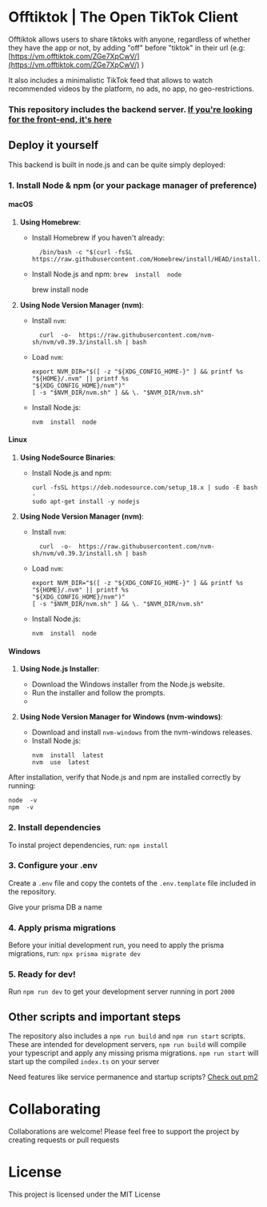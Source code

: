 # Offtiktok | The Open TikTok Client

Offtiktok allows users to share tiktoks with anyone, regardless of whether they have the app or not, by adding "off" before "tiktok" in their url (e.g: [https://vm.offtiktok.com/ZGe7XpCwV/](https://vm.offtiktok.com/ZGe7XpCwV/) )

It also includes a minimalistic TikTok feed that allows to watch recommended videos by the platform, no ads, no app, no geo-restrictions.

### This repository includes the backend server. [If you're looking for the front-end, it's here](https://github.com/MarsHeer/offtiktok)


## Deploy it yourself
This backend is built in node.js and can be quite simply deployed:

### 1. Install Node & npm (or your package manager of preference)
#### macOS

1.  **Using Homebrew**:
    
    -   Install Homebrew if you haven't already:
        ```
          /bin/bash -c "$(curl -fsSL https://raw.githubusercontent.com/Homebrew/install/HEAD/install.sh)"
          ```
    
    -   Install Node.js and npm:
    `brew  install  node`
        
        brew  install  node
        
2.  **Using Node Version Manager (nvm)**:
    
    -   Install  `nvm`:
        
        ```
          curl  -o-  https://raw.githubusercontent.com/nvm-sh/nvm/v0.39.3/install.sh | bash
          ```
        
    -   Load  `nvm`:
        
        ```
        export NVM_DIR="$([ -z "${XDG_CONFIG_HOME-}" ] && printf %s "${HOME}/.nvm" || printf %s
        "${XDG_CONFIG_HOME}/nvm")"
        [ -s "$NVM_DIR/nvm.sh" ] && \. "$NVM_DIR/nvm.sh"
        ```
	
    -   Install Node.js:
        
		```
        nvm  install  node
        ```
        

#### Linux

1.  **Using NodeSource Binaries**:
    
    -   Install Node.js and npm:
        
        ```
	    curl -fsSL https://deb.nodesource.com/setup_18.x | sudo -E bash -
		sudo apt-get install -y nodejs
		```
		
        
2.  **Using Node Version Manager (nvm)**:
    
    -   Install  `nvm`:
        
        ```
          curl  -o-  https://raw.githubusercontent.com/nvm-sh/nvm/v0.39.3/install.sh | bash
          ```
        
    -   Load  `nvm`:
        
        ```
        export NVM_DIR="$([ -z "${XDG_CONFIG_HOME-}" ] && printf %s "${HOME}/.nvm" || printf %s
        "${XDG_CONFIG_HOME}/nvm")"
        [ -s "$NVM_DIR/nvm.sh" ] && \. "$NVM_DIR/nvm.sh"
		```
        
    -   Install Node.js:
        
		`nvm  install  node`
        

#### Windows

1.  **Using Node.js Installer**:
    
    -   Download the Windows installer from the  Node.js website.
    -   Run the installer and follow the prompts.
    - 
2.  **Using Node Version Manager for Windows (nvm-windows)**:
    
    -   Download and install  `nvm-windows`  from the  nvm-windows releases.
    -   Install Node.js:
        ```
        nvm  install  latest
        nvm  use  latest
        ```

After installation, verify that Node.js and npm are installed correctly by running:

```
node  -v
npm  -v
```

### 2. Install dependencies

To instal project dependencies, run: `npm install`

### 3. Configure your .env
Create a `.env` file and copy the contets of the `.env.template` file included in the repository.

Give your prisma DB a name

### 4. Apply prisma migrations
Before your initial development run, you need to apply the prisma migrations, run: `npx prisma migrate dev` 

### 5. Ready for dev!
Run `npm run dev` to get your development server running in port `2000`

## Other scripts and important steps
The repository also includes a `npm run build` and `npm run start` scripts.
These are intended for development servers, 
`npm run build` will compile your typescript and apply any missing prisma migrations.
`npm run start` will start up the compiled `index.ts` on your server

Need features like service permanence and startup scripts?  [Check out pm2](https://pm2.keymetrics.io/)

# Collaborating
Collaborations are welcome!  Please feel free to support the project by creating requests or pull requests

# License
This project is licensed under the MIT License
